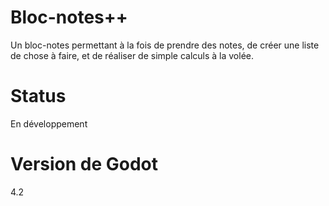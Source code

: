 # Bloc-notes++

Un bloc-notes permettant à la fois de prendre des notes, de créer une liste de chose à faire, et de réaliser de simple calculs à la volée.

# Status

En développement

# Version de Godot

4.2